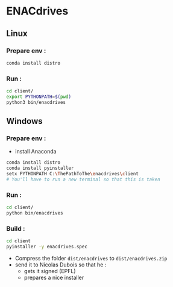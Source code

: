 # ENACdrives

## Linux

### Prepare env :

```bash
conda install distro
```

### Run :

```bash
cd client/
export PYTHONPATH=$(pwd)
python3 bin/enacdrives
```

## Windows

### Prepare env :

- install Anaconda

```bash
conda install distro
conda install pyinstaller
setx PYTHONPATH C:\ThePathToThe\enacdrives\client
# You'll have to run a new terminal so that this is taken
```

### Run :

```bash
cd client/
python bin/enacdrives
```

### Build :

```bash
cd client
pyinstaller -y enacdrives.spec
```

- Compress the folder `dist/enacdrives` to `dist/enacdrives.zip`
- send it to Nicolas Dubois so that he :
  - gets it signed (EPFL)
  - prepares a nice installer

